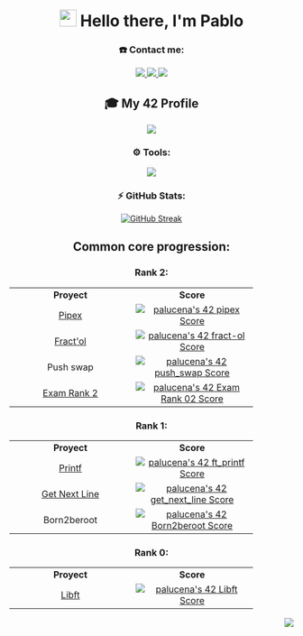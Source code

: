 <!--                     #################### TITLE ####################                     -->



<h1 align="center">
  <img src="https://github.com/blackcater/blackcater/raw/main/images/Hi.gif" height="30">
  Hello there, I'm Pablo
</h1>



<!--                   #################### CONTACTO ####################                     -->



<h3 align="center">☎️ Contact me:</h3>
 <p align="center">
  <a href="https://www.linkedin.com/in/pablo-lucena-gonz%C3%A1lez-34a172213/">
    <img src="https://img.shields.io/badge/LinkedIn-0077B5?style=for-the-badge&logo=linkedin&logoColor=white" />
  </a>
  <a href="mailto:pablolucena01@gmail.com">
    <img src="https://img.shields.io/badge/Gmail-D14836?style=for-the-badge&logo=gmail&logoColor=white" />
  </a>
  <a href="https://instagram.com/mr.lucena/">
    <img src="https://img.shields.io/badge/Instagram-E4405F?style=for-the-badge&logo=instagram&logoColor=white" />
  </a>
</p>



<!--                     #################### SKILLS ####################                     -->



<h2 align="center">🎓 My 42 Profile</h2>

<p align="center">
  <img src="https://badge.mediaplus.ma/greenbinary/palucena?1337Badge=off&UM6P=off)](https://github.com/oakoudad/badge42" />
</p>

<h3 align="center">⚙️ Tools:</h3>
<p align="center">
  <a href="https://skillicons.dev">
    <img src="https://skillicons.dev/icons?i=autocad,arduino,vscode,bash,c,css,html,js&perline=8" />
  </a>
</p>



<!--                  #################### GITHUB STATS ####################                     -->



<div align="center">
  <h3>⚡️ GitHub Stats:</h3>
  <a href="https://git.io/streak-stats"><img src="https://streak-stats.demolab.com?user=PaLucena&theme=javascript-dark&border_radius=10&date_format=M%20j%5B%2C%20Y%5D&background=45%2C07001E%2CBE4444&border=EBEBEB&stroke=EBEBEB&currStreakLabel=EBEBEB&dates=EBEBEB&excludeDaysLabel=EBEBEB&sideLabels=EBEBEB" alt="GitHub Streak"></a>
</div>



<!--                     #################### TABLAS ####################                     -->



<h2 align="center">Common core progression:</h2>

<h3 align="center">Rank 2:</h3>
<table align="center">
  <tr>
    <td align="center" width="200"><b>Proyect</b></td>
    <td align="center" width="200"><b>Score</b></td>
  </tr>
  <tr>
    <td align="center"> <a href="https://github.com/PaLucena/pipex">Pipex</td>
    <td align="center"><a href="https://github.com/JaeSeoKim/badge42"><img src="https://badge42.vercel.app/api/v2/clh0rcvvr004008ms8n3f7co8/project/3120071" alt="palucena's 42 pipex Score" /></a></td>
  </tr>
  <tr>
    <td align="center"><a href="https://github.com/PaLucena/fract-ol">Fract'ol</a></td>
    <td align="center"><a href="https://github.com/JaeSeoKim/badge42"><img src="https://badge42.vercel.app/api/v2/clh0rcvvr004008ms8n3f7co8/project/3140032" alt="palucena's 42 fract-ol Score" /></a></td>
  </tr>
  <tr>
    <td align="center">Push swap</td>
    <td align="center"><a href="https://github.com/JaeSeoKim/badge42"><img src="https://badge42.vercel.app/api/v2/clh0rcvvr004008ms8n3f7co8/project/3167260" alt="palucena's 42 push_swap Score" /></a></td>
  </tr>
  <tr>
    <td align="center"> <a href="https://github.com/PaLucena/Exam-Rank-02">Exam Rank 2</td>
    <td align="center"><a href="https://github.com/JaeSeoKim/badge42"><img src="https://badge42.vercel.app/api/v2/clh0rcvvr004008ms8n3f7co8/project/3115751" alt="palucena's 42 Exam Rank 02 Score" /></a></td>
  </tr>
</table>

<h3 align="center">Rank 1:</h3>
<table align="center">
  <tr>
    <td align="center" width="200"><b>Proyect</b></td>
    <td align="center" width="200"><b>Score</b></td>
  </tr>
  <tr>
    <td align="center"><a href="https://github.com/PaLucena/printf">Printf</td>
    <td align="center"><a href="https://github.com/JaeSeoKim/badge42"><img src="https://badge42.vercel.app/api/v2/clh0rcvvr004008ms8n3f7co8/project/3080536" alt="palucena's 42 ft_printf Score" /></a></td>
  </tr>
  <tr>
    <td align="center"><a href="https://github.com/PaLucena/get_next_line">Get Next Line</td>
    <td align="center"><a href="https://github.com/JaeSeoKim/badge42"><img src="https://badge42.vercel.app/api/v2/clh0rcvvr004008ms8n3f7co8/project/3081812" alt="palucena's 42 get_next_line Score" /></a></td>
  </tr>
  <tr>
    <td align="center">Born2beroot</td>
    <td align="center"><a href="https://github.com/JaeSeoKim/badge42"><img src="https://badge42.vercel.app/api/v2/clh0rcvvr004008ms8n3f7co8/project/3103684" alt="palucena's 42 Born2beroot Score" /></a></td>
  </tr>
</table>

<h3 align="center">Rank 0:</h3>
<table align="center">
  <tr>
    <td align="center" width="200"><b>Proyect</b></td>
    <td align="center" width="200"><b>Score</b></td>
  </tr>
  <tr>
    <td align="center"> <a href="https://github.com/PaLucena/libft">Libft</td>
    <td align="center"><a href="https://github.com/JaeSeoKim/badge42"><img src="https://badge42.vercel.app/api/v2/clh0rcvvr004008ms8n3f7co8/project/3069821" alt="palucena's 42 Libft Score" /></a></td>
  </tr>
</table>




<p align="right">
  <img src="https://komarev.com/ghpvc/?username=PaLucena&style=flat-square&color=red" />
</p>

<!--
Así se comenta en GitHub
-->
